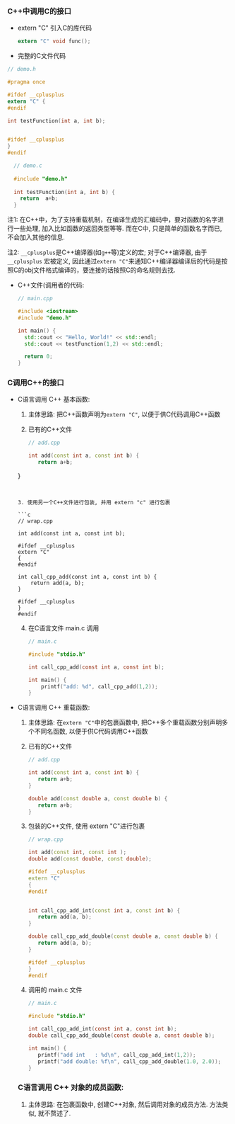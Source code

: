### C++中调用C的接口

- extern "C" 引入C的库代码

  ```c
  extern "C" void func();
  ```

-  完整的C文件代码

  ```c
  // demo.h
  
  #pragma once
  
  #ifdef __cplusplus
  extern "C" {
  #endif
  
  int testFunction(int a, int b);
  
  
  #ifdef __cplusplus
  }
  #endif
  
  ```
  
```c
  // demo.c
  
  #include "demo.h"
  
  int testFunction(int a, int b) {
  	return  a+b;
  }
  ```
  
注1: 在C++中，为了支持重载机制，在编译生成的汇编码中，要对函数的名字进行一些处理, 加入比如函数的返回类型等等. 而在C中, 只是简单的函数名字而已, 不会加入其他的信息.
  
注2:  `__cplusplus`是C++编译器(如`g++`等)定义的宏;  对于C++编译器, 由于 `__cplusplus` 宏被定义, 因此通过`extern "C"`来通知C++编译器编译后的代码是按照C的obj文件格式编译的，要连接的话按照C的命名规则去找.
  
- C++文件(调用者的代码:

  ```c++
  // main.cpp
  
  #include <iostream>
  #include "demo.h"
  
  int main() {
  	std::cout << "Hello, World!" << std::endl;
  	std::cout << testFunction(1,2) << std::endl;
  
  	return 0;
  }
  ```

### C调用C++的接口

- C语言调用 C++ 基本函数:

  1. 主体思路: 把C++函数声明为`extern "C"`, 以便于供C代码调用C++函数

  2. 已有的C++文件

     ```c++
     // add.cpp
     
     int add(const int a, const int b) {
     	return a+b;
   }
     ```
  
  
  3. 使用另一个C++文件进行包装, 并用 extern "c" 进行包裹
  
     ```c
     // wrap.cpp
     
     int add(const int a, const int b);  
     
     #ifdef __cplusplus
     extern "C"
     {
     #endif
     
     int call_cpp_add(const int a, const int b) {
         return add(a, b);
     }
     
     #ifdef __cplusplus
     }
     #endif
     ```
  
  4. 在C语言文件 main.c 调用
  
     ```c
     // main.c
     
     #include "stdio.h"
     
     int call_cpp_add(const int a, const int b);
     
     int main() {
         printf("add: %d", call_cpp_add(1,2));
     }
     ```
  
- C语言调用 C++ 重载函数:

  1. 主体思路: 在`extern "C"`中的包裹函数中,  把C++多个重载函数分别声明多个不同名函数, 以便于供C代码调用C++函数

  2. 已有的C++文件
  
     ```c++
     // add.cpp
     
     int add(const int a, const int b) {
     	return a+b;
     }
     
     double add(const double a, const double b) {
     	return a+b;
     }
     ```
  
  3. 包装的C++文件, 使用 extern "C"进行包裹
  
     ```c++
     // wrap.cpp
     
     int add(const int, const int );
     double add(const double, const double);
     
     #ifdef __cplusplus
     extern "C"
     {
     #endif
     
     
     int call_cpp_add_int(const int a, const int b) {
     	return add(a, b);
     }
     
     double call_cpp_add_double(const double a, const double b) {
     	return add(a, b);
     }
     
     #ifdef __cplusplus
     }
     #endif
     ```
  
  4. 调用的 main.c 文件
  
     ```c
     // main.c
     
     #include "stdio.h"
     
     int call_cpp_add_int(const int a, const int b);
     double call_cpp_add_double(const double a, const double b);
     
     int main() {
     	printf("add int   : %d\n", call_cpp_add_int(1,2));
     	printf("add double: %f\n", call_cpp_add_double(1.0, 2.0));
     }
     
     ```
  
  ### C语言调用 C++ 对象的成员函数:
  
  1. 主体思路: 在包裹函数中,  创建C++对象, 然后调用对象的成员方法.  方法类似, 就不赘述了.
  
  
  



